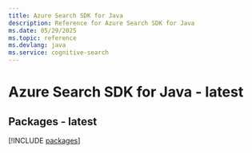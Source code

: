 ```yaml
---
title: Azure Search SDK for Java
description: Reference for Azure Search SDK for Java
ms.date: 05/29/2025
ms.topic: reference
ms.devlang: java
ms.service: cognitive-search
---
```

# Azure Search SDK for Java - latest
## Packages - latest
[!INCLUDE [packages](search-index.md)]